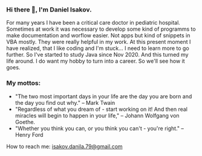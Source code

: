 ### Hi there 👋, I'm Daniel Isakov.

For many years I have been a critical care doctor in pediatric hospital. Sometimes at work it was necessary to develop some kind of programms to make documentation and worflow easier. Not apps but kind of snippets in VBA mostly. They were really helpful in my work. At this present moment I have realized, that I like coding and I'm stuck... I need to learn more to go further. So I've started to study Java since Nov 2020. And this turned my life around. I do want my hobby to turn into a career. So we'll see how it goes.

### My mottos:
* "The two most important days in your life are the day you are born and the day you find out why." – Mark Twain
* "Regardless of what you dream of - start working on it! And then real miracles will begin to happen in your life," – Johann Wolfgang von Goethe.
* "Whether you think you can, or you think you can't - you're right." – Henry Ford

How to reach me: isakov.danila.79@gmail.com
